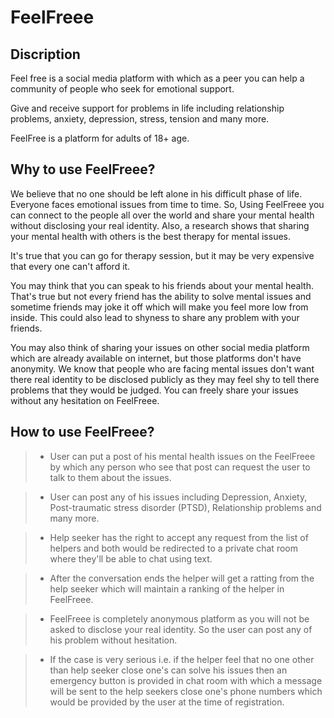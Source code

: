 #   FeelFreee

## Discription

Feel free is a social media platform with which as a peer you can help a community of people who seek for emotional 
support.

Give and receive support for problems in life including relationship problems, anxiety, depression, stress, tension and 
many more.

FeelFree is a platform for adults of 18+ age.

## Why to use FeelFreee?
We believe that no one should be left alone in his difficult phase of life. Everyone faces emotional issues from time to
time. So, Using  FeelFreee you can connect to the people all over the world and share your mental health without 
disclosing your real identity. Also, a research shows that sharing your mental health with others is the best therapy 
for mental issues.

It's true that you can go for therapy session, but it may be very expensive that every one can't afford it.

You may think that you can speak to his friends about your mental health. That's true but not every friend has 
the ability to solve mental issues and sometime friends may joke it off which will make you feel more low from 
inside. This could also lead to shyness to share any problem with your friends.

You may also think of sharing your issues on other social media platform which are already available on internet, but 
those platforms don't have anonymity. We know that people who are facing mental issues don't want there real identity 
to be disclosed publicly as they may feel shy to tell there problems that they would be judged. You can freely share 
your issues without any hesitation on FeelFreee.

## How to use FeelFreee?
> * User can put a post of his mental health issues on the FeelFreee by which any person who see that post can 
    request the user to talk to them about the issues.

> * User can post any of his issues including Depression, Anxiety, Post-traumatic stress disorder (PTSD), 
    Relationship problems and many more.
    
> * Help seeker has the right to accept any request from the list of helpers and both would be redirected to a private 
    chat room where they'll be able to chat using text.
    
> * After the conversation ends the helper will get a ratting from the help seeker which will maintain a ranking of the
    helper in FeelFreee.
    
> * FeelFreee is completely anonymous platform as you will not be asked to disclose your real identity. So the user can post
    any of his problem without hesitation.

> * If the case is very serious i.e. if the helper feel that no one other than help seeker close one's can solve his 
    issues then an emergency button is provided in chat room with which a message will be sent to the help seekers 
    close one's phone numbers which would be provided by the user at the time of registration. 
    